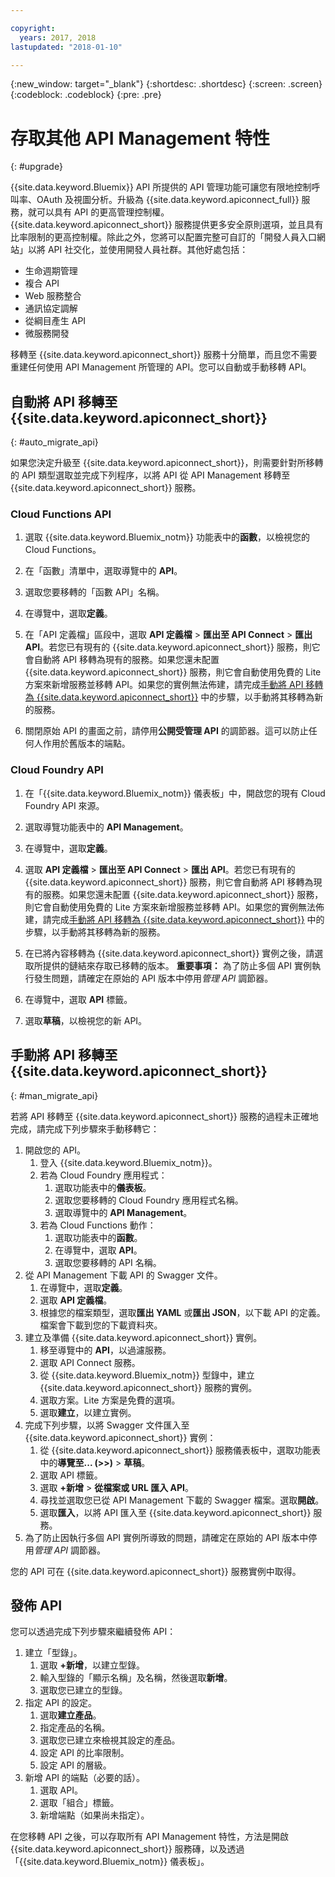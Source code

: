 ```yaml
---

copyright:
  years: 2017, 2018
lastupdated: "2018-01-10"

---
```



{:new_window: target="_blank"}
{:shortdesc: .shortdesc}
{:screen: .screen}
{:codeblock: .codeblock}
{:pre: .pre}

# 存取其他 API Management 特性
{: #upgrade}

{{site.data.keyword.Bluemix}} API 所提供的 API 管理功能可讓您有限地控制呼叫率、OAuth 及視圖分析。升級為 {{site.data.keyword.apiconnect_full}} 服務，就可以具有 API 的更高管理控制權。{{site.data.keyword.apiconnect_short}} 服務提供更多安全原則選項，並且具有比率限制的更高控制權。除此之外，您將可以配置完整可自訂的「開發人員入口網站」以將 API 社交化，並使用開發人員社群。其他好處包括：
* 生命週期管理
* 複合 API
* Web 服務整合
* 通訊協定調解
* 從綱目產生 API
* 微服務開發

移轉至 {{site.data.keyword.apiconnect_short}} 服務十分簡單，而且您不需要重建任何使用 API Management 所管理的 API。您可以自動或手動移轉 API。

## 自動將 API 移轉至 {{site.data.keyword.apiconnect_short}}
{: #auto_migrate_api}

如果您決定升級至 {{site.data.keyword.apiconnect_short}}，則需要針對所移轉的 API 類型選取並完成下列程序，以將 API 從 API Management 移轉至 {{site.data.keyword.apiconnect_short}} 服務。


### Cloud Functions API

1. 選取 {{site.data.keyword.Bluemix_notm}} 功能表中的**函數**，以檢視您的 Cloud Functions。

2. 在「函數」清單中，選取導覽中的 **API**。

3. 選取您要移轉的「函數 API」名稱。

4. 在導覽中，選取**定義**。

5. 在「API 定義檔」區段中，選取 **API 定義檔** > **匯出至 API Connect** > **匯出 API**。若您已有現有的 {{site.data.keyword.apiconnect_short}} 服務，則它會自動將 API 移轉為現有的服務。如果您還未配置 {{site.data.keyword.apiconnect_short}} 服務，則它會自動使用免費的 Lite 方案來新增服務並移轉 API。如果您的實例無法佈建，請完成[手動將 API 移轉為 {{site.data.keyword.apiconnect_short}}](#man_migrate_api) 中的步驟，以手動將其移轉為新的服務。 

6. 關閉原始 API 的畫面之前，請停用**公開受管理 API** 的調節器。這可以防止任何人作用於舊版本的端點。

### Cloud Foundry API

1. 在「{{site.data.keyword.Bluemix_notm}} 儀表板」中，開啟您的現有 Cloud Foundry API 來源。 

2. 選取導覽功能表中的 **API Management**。

3. 在導覽中，選取**定義**。

4. 選取 **API 定義檔** > **匯出至 API Connect** > **匯出 API**。若您已有現有的 {{site.data.keyword.apiconnect_short}} 服務，則它會自動將 API 移轉為現有的服務。如果您還未配置 {{site.data.keyword.apiconnect_short}} 服務，則它會自動使用免費的 Lite 方案來新增服務並移轉 API。如果您的實例無法佈建，請完成[手動將 API 移轉為 {{site.data.keyword.apiconnect_short}}](#man_migrate_api) 中的步驟，以手動將其移轉為新的服務。
   
5. 在已將內容移轉為 {{site.data.keyword.apiconnect_short}} 實例之後，請選取所提供的鏈結來存取已移轉的版本。
    **重要事項：** 為了防止多個 API 實例執行發生問題，請確定在原始的 API 版本中停用*管理 API* 調節器。

6. 在導覽中，選取 **API** 標籤。

7. 選取**草稿**，以檢視您的新 API。

## 手動將 API 移轉至 {{site.data.keyword.apiconnect_short}}
{: #man_migrate_api}

若將 API 移轉至 {{site.data.keyword.apiconnect_short}} 服務的過程未正確地完成，請完成下列步驟來手動移轉它：

1. 開啟您的 API。
	1. 登入 {{site.data.keyword.Bluemix_notm}}。
	2. 若為 Cloud Foundry 應用程式： 
		1. 選取功能表中的**儀表板**。
		2. 選取您要移轉的 Cloud Foundry 應用程式名稱。
		3. 選取導覽中的 **API Management**。
	3. 若為 Cloud Functions 動作： 
		1. 選取功能表中的**函數**。
		2. 在導覽中，選取 **API**。
		3. 選取您要移轉的 API 名稱。
2. 從 API Management 下載 API 的 Swagger 文件。
    1. 在導覽中，選取**定義**。
	2. 選取 **API 定義檔**。
    3. 根據您的檔案類型，選取**匯出 YAML** 或**匯出 JSON**，以下載 API 的定義。檔案會下載到您的下載資料夾。
3. 建立及準備 {{site.data.keyword.apiconnect_short}} 實例。 
	1. 移至導覽中的 **API**，以過濾服務。
	2. 選取 API Connect 服務。 
    3. 從 {{site.data.keyword.Bluemix_notm}} 型錄中，建立 {{site.data.keyword.apiconnect_short}} 服務的實例。
	4. 選取方案。Lite 方案是免費的選項。
	5. 選取**建立**，以建立實例。
4. 完成下列步驟，以將 Swagger 文件匯入至 {{site.data.keyword.apiconnect_short}} 實例：
	1. 從 {{site.data.keyword.apiconnect_short}} 服務儀表板中，選取功能表中的**導覽至... (>>)** > **草稿**。
	2. 選取 API 標籤。
	3. 選取 **+新增** > **從檔案或 URL 匯入 API**。
	4. 尋找並選取您已從 API Management 下載的 Swagger 檔案。選取**開啟**。
	5. 選取**匯入**，以將 API 匯入至 {{site.data.keyword.apiconnect_short}} 服務。
5. 為了防止因執行多個 API 實例所導致的問題，請確定在原始的 API 版本中停用*管理 API* 調節器。

您的 API 可在 {{site.data.keyword.apiconnect_short}} 服務實例中取得。 

## 發佈 API

您可以透過完成下列步驟來繼續發佈 API：

1. 建立「型錄」。
	1. 選取 **+新增**，以建立型錄。
	2. 輸入型錄的「顯示名稱」及名稱，然後選取**新增**。
	3. 選取您已建立的型錄。
2. 指定 API 的設定。
    1. 選取**建立產品**。
	2. 指定產品的名稱。
	2. 選取您已建立來檢視其設定的產品。
	3. 設定 API 的比率限制。
	4. 設定 API 的層級。
3. 新增 API 的端點（必要的話）。
    1. 選取 API。
	2. 選取「組合」標籤。
	3. 新增端點（如果尚未指定）。
	
 在您移轉 API 之後，可以存取所有 API Management 特性，方法是開啟 {{site.data.keyword.apiconnect_short}} 服務磚，以及透過「{{site.data.keyword.Bluemix_notm}} 儀表板」。
 

